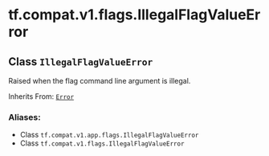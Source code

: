 <div itemscope itemtype="http://developers.google.com/ReferenceObject">
<meta itemprop="name" content="tf.compat.v1.flags.IllegalFlagValueError" />
<meta itemprop="path" content="Stable" />
</div>

# tf.compat.v1.flags.IllegalFlagValueError

## Class `IllegalFlagValueError`

Raised when the flag command line argument is illegal.

Inherits From: [`Error`](../../../../tf/compat/v1/flags/Error.md)

### Aliases:

* Class `tf.compat.v1.app.flags.IllegalFlagValueError`
* Class `tf.compat.v1.flags.IllegalFlagValueError`

<!-- Placeholder for "Used in" -->


